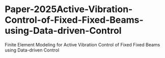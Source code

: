 # Paper-2025Active-Vibration-Control-of-Fixed-Fixed-Beams-using-Data-driven-Control
Finite Element Modeling for Active Vibration Control of Fixed Fixed Beams using Data-driven Control
